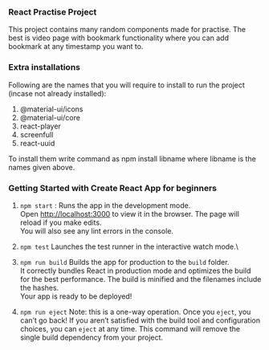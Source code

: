### React Practise Project
This project contains many random components made for practise. The best is video page with bookmark functionality where you can add bookmark at any timestamp you want to.

### Extra installations
Following are the names that you will require to install to run the project (incase not already installed):

1. @material-ui/icons
2. @material-ui/core
3. react-player
4. screenfull
5. react-uuid

To install them write command as npm install libname where libname is the names given above.

### Getting Started with Create React App for beginners
1. `npm start` :
Runs the app in the development mode.\
Open [http://localhost:3000](http://localhost:3000) to view it in the browser.
The page will reload if you make edits.\
You will also see any lint errors in the console.

2. `npm test`
Launches the test runner in the interactive watch mode.\

3. `npm run build`
Builds the app for production to the `build` folder.\
It correctly bundles React in production mode and optimizes the build for the best performance.
The build is minified and the filenames include the hashes.\
Your app is ready to be deployed!

4. `npm run eject`
Note: this is a one-way operation. Once you `eject`, you can’t go back!
If you aren’t satisfied with the build tool and configuration choices, you can `eject` at any time. This command will remove the single build dependency from your project.

